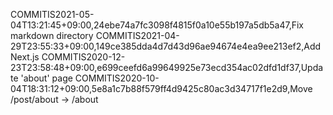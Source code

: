 COMMITIS2021-05-04T13:21:45+09:00,24ebe74a7fc3098f4815f0a10e55b197a5db5a47,Fix markdown directory
COMMITIS2021-04-29T23:55:33+09:00,149ce385dda4d7d43d96ae94674e4ea9ee213ef2,Add Next.js
COMMITIS2020-12-23T23:58:48+09:00,e699ceefd6a99649925e73ecd354ac02dfd1df37,Update 'about' page
COMMITIS2020-10-04T18:31:12+09:00,5e8a1c7b88f579ff4d9425c80ac3d34717f1e2d9,Move /post/about -> /about
